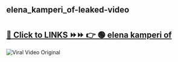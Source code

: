 
 ## elena_kamperi_of-leaked-video 

# <h2><a href="https://clipsfans.com/elena_kamperi_of&ref=git">🔗 Click to LINKS ⏩⏩ 👉 🟢 elena kamperi of </a></h2>

<a href="https://clipsfans.com/elena_kamperi_of&ref=git" rel="nofollow" data-target="animated-image.originalLink"><img src="https://i.ibb.co.com/xMMVF88/686577567.gif" alt="Viral Video Original" style="max-width: 100%; display: inline-block;" data-target="animated-image.originalImage"></a>
